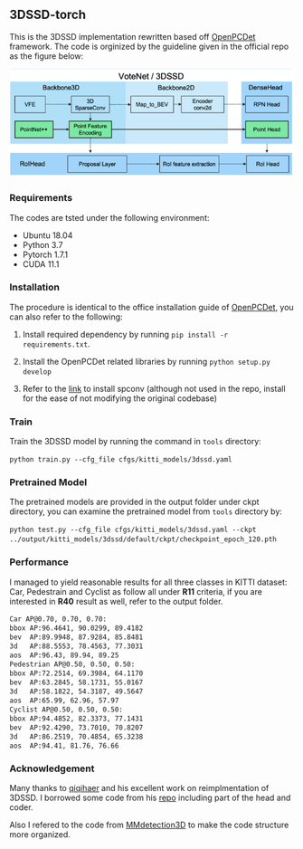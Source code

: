 ## 3DSSD-torch

This is the 3DSSD implementation rewritten based off [OpenPCDet](https://github.com/open-mmlab/OpenPCDet) framework. The code is orginized by the guideline given in the official repo as the figure below:

![plot](./docs/3dssd.png)

### Requirements
The codes are tsted under the following environment:

- Ubuntu 18.04
- Python 3.7
- Pytorch 1.7.1
- CUDA 11.1

### Installation

The procedure is identical to the office installation guide of [OpenPCDet](https://github.com/open-mmlab/OpenPCDet/blob/master/docs/INSTALL.md), you can also refer to the following:

1. Install required dependency by running ```pip install -r requirements.txt```.

2. Install the OpenPCDet related libraries by running ```python setup.py develop```

3. Refer to the [link](https://github.com/traveller59/spconv) to install spconv (although not used in the repo, install for the ease of not modifying the original codebase)

### Train

Train the 3DSSD model by running the command in ```tools``` directory: 

```python train.py --cfg_file cfgs/kitti_models/3dssd.yaml ```

### Pretrained Model

The pretrained models are provided in the output folder under ckpt directory, you can examine the pretrained model from ```tools``` directory by:

```python test.py --cfg_file cfgs/kitti_models/3dssd.yaml --ckpt ../output/kitti_models/3dssd/default/ckpt/checkpoint_epoch_120.pth```

### Performance

I managed to yield reasonable results for all three classes in KITTI dataset: Car, Pedestrain and Cyclist as follow all under __R11__ criteria, if you are interested in __R40__ result as well, refer to the output folder.

```
Car AP@0.70, 0.70, 0.70:
bbox AP:96.4641, 90.0299, 89.4182
bev  AP:89.9948, 87.9284, 85.8481
3d   AP:88.5553, 78.4563, 77.3031
aos  AP:96.43, 89.94, 89.25
Pedestrian AP@0.50, 0.50, 0.50:
bbox AP:72.2514, 69.3984, 64.1170
bev  AP:63.2845, 58.1731, 55.0167
3d   AP:58.1822, 54.3187, 49.5647
aos  AP:65.99, 62.96, 57.97
Cyclist AP@0.50, 0.50, 0.50:
bbox AP:94.4852, 82.3373, 77.1431
bev  AP:92.4290, 73.7010, 70.8207
3d   AP:86.2519, 70.4854, 65.3238
aos  AP:94.41, 81.76, 76.66
```

### Acknowledgement
Many thanks to [qiqihaer](https://github.com/qiqihaer) and his excellent work on reimplmentation of 3DSSD. I borrowed some code from his [repo](https://github.com/qiqihaer/3DSSD-pytorch-openPCDet) including part of the head and coder. 

Also I refered to the code from [MMdetection3D](https://github.com/open-mmlab/mmdetection3d) to make the code structure more organized.
